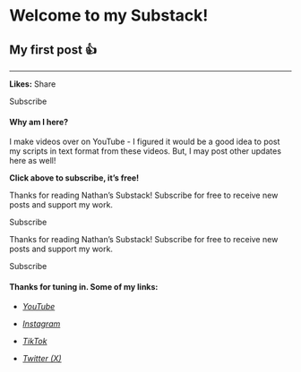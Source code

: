 # Welcome to my Substack!

## My first post 👍

****

**Likes:** Share

Subscribe

#### Why am I here?

I make videos over on YouTube - I figured it would be a good idea to post my scripts in text format from these videos. But, I may post other updates here as well! 

**Click above to subscribe, it’s free!**

Thanks for reading Nathan’s Substack! Subscribe for free to receive new posts and support my work.

Subscribe

Thanks for reading Nathan’s Substack! Subscribe for free to receive new posts and support my work.

Subscribe

#### Thanks for tuning in. Some of my links:

  *  _[YouTube](http://www.youtube.com/@nathandaven)_

  *  _[Instagram](http://www.instagram.com/bynathandaven)_

  *  _[TikTok](http://www.tiktok.com/@nathandaven)_

  *  _[Twitter (X)](http://www.twitter.com/nathandaven)_



